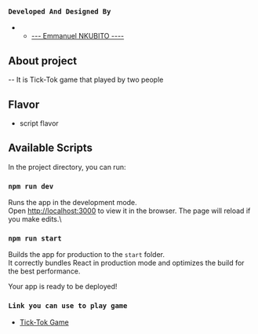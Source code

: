 ### `Developed And Designed By `
  - -  [ --- Emmanuel NKUBITO ----](github.com/nkbtemmy)

## About project
-- It is Tick-Tok game that played by two people
## Flavor
- script flavor

## Available Scripts
In the project directory, you can run:

### `npm run dev`

Runs the app in the development mode.\
Open [http://localhost:3000](http://localhost:3000) to view it in the browser.
The page will reload if you make edits.\


### `npm run start`

Builds the app for production to the `start` folder.\
It correctly bundles React in production mode and optimizes the build for the best performance.

Your app is ready to be deployed!

### `Link you can use to play game`
- [Tick-Tok Game](https://ticktockgame.herokuapp.com/)

